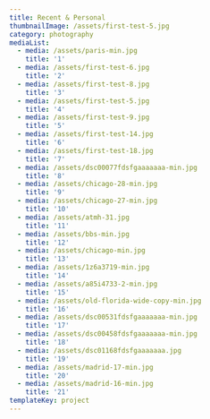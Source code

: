 ```yaml
---
title: Recent & Personal
thumbnailImage: /assets/first-test-5.jpg
category: photography
mediaList:
  - media: /assets/paris-min.jpg
    title: '1'
  - media: /assets/first-test-6.jpg
    title: '2'
  - media: /assets/first-test-8.jpg
    title: '3'
  - media: /assets/first-test-5.jpg
    title: '4'
  - media: /assets/first-test-9.jpg
    title: '5'
  - media: /assets/first-test-14.jpg
    title: '6'
  - media: /assets/first-test-18.jpg
    title: '7'
  - media: /assets/dsc00077fdsfgaaaaaaa-min.jpg
    title: '8'
  - media: /assets/chicago-28-min.jpg
    title: '9'
  - media: /assets/chicago-27-min.jpg
    title: '10'
  - media: /assets/atmh-31.jpg
    title: '11'
  - media: /assets/bbs-min.jpg
    title: '12'
  - media: /assets/chicago-min.jpg
    title: '13'
  - media: /assets/1z6a3719-min.jpg
    title: '14'
  - media: /assets/a85i4733-2-min.jpg
    title: '15'
  - media: /assets/old-florida-wide-copy-min.jpg
    title: '16'
  - media: /assets/dsc00531fdsfgaaaaaaa-min.jpg
    title: '17'
  - media: /assets/dsc00458fdsfgaaaaaaa-min.jpg
    title: '18'
  - media: /assets/dsc01168fdsfgaaaaaaa.jpg
    title: '19'
  - media: /assets/madrid-17-min.jpg
    title: '20'
  - media: /assets/madrid-16-min.jpg
    title: '21'
templateKey: project
---
```


